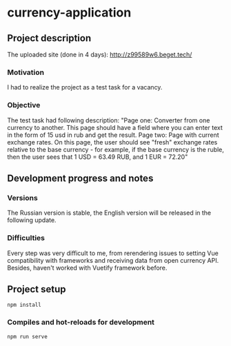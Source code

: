 # currency-application

## Project description
The uploaded site (done in 4 days): http://z99589w6.beget.tech/

### Motivation
I had to realize the project as a test task for a vacancy. 

### Objective
The test task had following description:
"Page one: Converter from one currency to another. This page should have a field where you can enter text in the form of 15 usd in rub and get the result.
Page two: Page with current exchange rates. On this page, the user should see "fresh" exchange rates relative to the base currency - for example, if the base currency is the ruble, then the user sees that 1 USD = 63.49 RUB, and 1 EUR = 72.20"

## Development progress and notes
### Versions
The Russian version is stable, the English version will be released in the following update.

### Difficulties
Every step was very difficult to me, from rerendering issues to setting Vue compatibility with frameworks and receiving data from open currency API. Besides, haven't worked with Vuetify framework before.

## Project setup
```
npm install
```

### Compiles and hot-reloads for development
```
npm run serve
```
